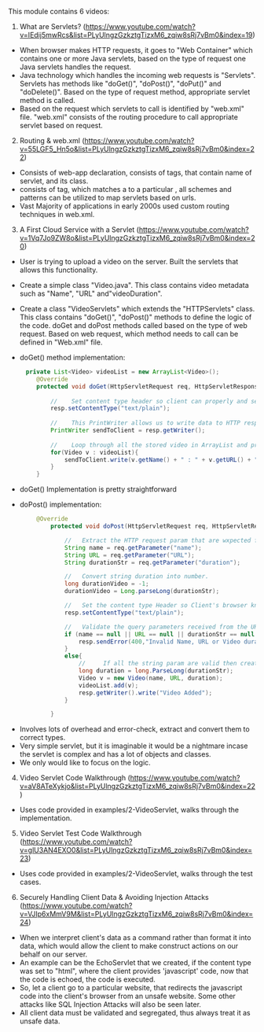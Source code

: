 This module contains 6 videos:

1. What are Servlets? (https://www.youtube.com/watch?v=IEdij5mwRcs&list=PLyUlngzGzkztgTizxM6_zqiw8sRj7vBm0&index=19)

- When browser makes HTTP requests, it goes to "Web Container" which contains one or more Java servlets, based on the type of request one Java servlets handles the request.
- Java technology which handles the incoming web requests is "Servlets". Servlets has methods like "doGet()", "doPost()", "doPut()" and "doDelete()". Based on the type of request method, appropriate servlet method is called.
- Based on the request which servlets to call is identified by "web.xml" file. "web.xml" consists of the routing procedure to call appropriate servlet based on request.

2. Routing & web.xml (https://www.youtube.com/watch?v=55LGF5_Hn5o&list=PLyUlngzGzkztgTizxM6_zqiw8sRj7vBm0&index=22)

- Consists of web-app declaration, consists of <servlet> tags, that contain name of servlet, and its class.
- consists of <servlet-mapping> tag, which matches a <url-pattern> to a particular <servlet-name>, all schemes and patterns can be utilized to map servlets based on urls.
- Vast Majority of applications in early 2000s used custom routing techniques in web.xml.

3. A First Cloud Service with a Servlet (https://www.youtube.com/watch?v=1Vq7Jo9ZW8o&list=PLyUlngzGzkztgTizxM6_zqiw8sRj7vBm0&index=20)
 
- User is trying to upload a video on the server. Built the servlets that allows this functionality.
- Create a simple class "Video.java". This class contains video metadata such as "Name", "URL" and"videoDuration".
- Create a class "VideoServlets" which extends the "HTTPServlets" class. This class contains "doGet()", "doPost()" methods to define the logic of the code. doGet and doPost methods called based on the type of web request. Based on web request, which method needs to call can be defined in "Web.xml" file.

- doGet() method implementation:

```java
     private List<Video> videoList = new ArrayList<Video>();
        @Override
        protected void doGet(HttpServletRequest req, HttpServletResponse resp) throws ServletException, IOException {
            
            //    Set content type header so client can properly and securely display the content that I send back
            resp.setContentType("text/plain");
            
            //    This PrintWriter allows us to write data to HTTP response body that is going to be sent to the client.
            PrintWriter sendToClient = resp.getWriter();
            
            //    Loop through all the stored video in ArrayList and print their name and URL into HTTP response body.
            for(Video v : videoList){
                sendToClient.write(v.getName() + " : " + v.getURL() + "\n");
            }
        }
```

- doGet() Implementation is pretty straightforward

- doPost() implementation:
```java
        @Override
            protected void doPost(HttpServletRequest req, HttpServletResponse resp) throws ServletException, IOException {

                //   Extract the HTTP request param that are wxpected from URL Query String or URL encoded form body.
                String name = req.getParameter("name");
                String URL = req.getParameter("URL");
                String durationStr = req.getParameter("duration");

                //   Convert string duration into number.
                long durationVideo = -1;
                durationVideo = Long.parseLong(durationStr);

                //   Set the content type Header so Client's browser know the format of the data and how to interpret it
                resp.setContentType("text/plain");

                //   Validate the query parameters received from the URL. If there is invalid data in request param then Server should send HTTP 400 Bad Request error to the client.
                if (name == null || URL == null || durationStr == null || name.trim().length()<1 || URL.trim().length()<1 || durationStr.trim().length()<1){
                    resp.sendError(400,"Invalid Name, URL or Video duration");
                }
                else{
                    //     If all the string param are valid then create an object of class Video with name, URL and duration
                    long duration = long.ParseLong(durationStr);
                    Video v = new Video(name, URL, duration);
                    videoList.add(v);
                    resp.getWriter().write("Video Added");
                }

            }
```
- Involves lots of overhead and error-check, extract and convert them to correct types.
- Very simple servlet, but it is imaginable it would be a nightmare incase the servlet is complex and has a lot of objects and classes.
- We only would like to focus on the logic.

4. Video Servlet Code Walkthrough (https://www.youtube.com/watch?v=aV8ATeXykjo&list=PLyUlngzGzkztgTizxM6_zqiw8sRj7vBm0&index=22)

- Uses code provided in examples/2-VideoServlet, walks through the implementation.

5. Video Servlet Test Code Walkthrough (https://www.youtube.com/watch?v=glU3AN4EXO0&list=PLyUlngzGzkztgTizxM6_zqiw8sRj7vBm0&index=23)

- Uses code provided in examples/2-VideoServlet, walks through the test cases.

6. Securely Handling Client Data & Avoiding Injection Attacks (https://www.youtube.com/watch?v=VJIp6xMmV9M&list=PLyUlngzGzkztgTizxM6_zqiw8sRj7vBm0&index=24)

- When we interpret client's data as a command rather than format it into data, which would allow the client to make construct actions on our behalf on our server.
- An example can be the EchoServlet that we created, if the content type was set to "html", where the client provides 'javascript' code, now that the code is echoed, the code is executed.
- So, let a client go to a particular website, that redirects the javascript code into the client's browser from an unsafe website. Some other attacks like SQL Injection Attacks will also be seen later.
- All client data must be validated and segregated, thus always treat it as unsafe data.
